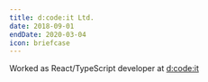 ```yaml
---
title: d:code:it Ltd.
date: 2018-09-01
endDate: 2020-03-04
icon: briefcase
---
```


Worked as React/TypeScript developer at [d:code:it](https://dcodeit.com/)
